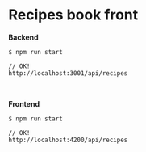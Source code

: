 # Recipes book front

**Backend**

```
$ npm run start

// OK!
http://localhost:3001/api/recipes
```

<br/>

**Frontend**

```
$ npm run start

// OK!
http://localhost:4200/api/recipes
```
